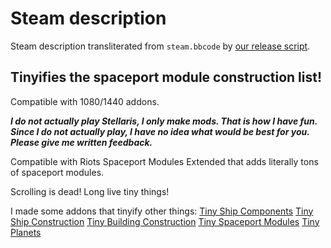 # Steam description

[//]: # (start)
Steam description transliterated from `steam.bbcode` by [our release script](https://raw.githubusercontent.com/stellaris-mods/scripts/master/stlrel).

## **Tinyifies the spaceport module construction list\!**
Compatible with 1080/1440 addons\.

**_I do not actually play Stellaris, I only make mods\. That is how I have fun\. Since I do not actually play, I have no idea what would be best for you\. Please give me written feedback\._**

Compatible with Riots Spaceport Modules Extended that adds literally tons of spaceport modules\.

Scrolling is dead\! Long live tiny things\!

I made some addons that tinyify other things:
[Tiny Ship Components](http://steamcommunity\.com/sharedfiles/filedetails/?id=804946681)
[Tiny Ship Construction](http://steamcommunity\.com/sharedfiles/filedetails/?id=803553012)
[Tiny Building Construction](http://steamcommunity\.com/sharedfiles/filedetails/?id=803491311)
[Tiny Spaceport Modules](http://steamcommunity\.com/sharedfiles/filedetails/?id=803452214)
[Tiny Planets](http://steamcommunity\.com/sharedfiles/filedetails/?id=779729987)


[//]: # (stop)
